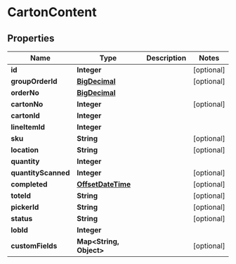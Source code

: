 
# CartonContent

## Properties
Name | Type | Description | Notes
------------ | ------------- | ------------- | -------------
**id** | **Integer** |  |  [optional]
**groupOrderId** | [**BigDecimal**](BigDecimal.md) |  |  [optional]
**orderNo** | [**BigDecimal**](BigDecimal.md) |  | 
**cartonNo** | **Integer** |  |  [optional]
**cartonId** | **Integer** |  | 
**lineItemId** | **Integer** |  | 
**sku** | **String** |  |  [optional]
**location** | **String** |  |  [optional]
**quantity** | **Integer** |  | 
**quantityScanned** | **Integer** |  |  [optional]
**completed** | [**OffsetDateTime**](OffsetDateTime.md) |  |  [optional]
**toteId** | **String** |  |  [optional]
**pickerId** | **String** |  |  [optional]
**status** | **String** |  |  [optional]
**lobId** | **Integer** |  | 
**customFields** | **Map&lt;String, Object&gt;** |  |  [optional]



